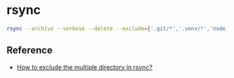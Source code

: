 # rsync

```sh
rsync --archive --verbose --delete --exclude={'.git/*','.venv/*','node_modules','bazel-*','bazel-bin','bazel-examples','bazel-out','bazel-testlogs','.antlr','build/kotlin/*','target/*','.cache/*','.local/*','.kube/cache/*','.config/*','.rustup/*','.docker/*','.cargo/*','.java/*','.pyenv/*','.dotnet/*','.asdf/*','.amplify/*','.gnupg/*','.astro/*','aws/*','.aws','.azure','go/*','__pycache__/*','.poetry/*','.gradle/*','.m2/*','.npm/*','.nvm/*','.tmux/*','.bazelisk/*','.vscode-server/*','.vscode-server-insiders/*','.vscode-remote-containers/*','esp/*','.espressif/*','.modular/*','github/*','sdk/gotip/*'} $HOME /mnt/c/Users/<username>/wsl2-backup/
```

## Reference

- [How to exclude the multiple directory in rsync?](https://askubuntu.com/questions/1420321/how-to-exclude-the-multiple-directory-in-rsync)
